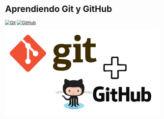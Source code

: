 # Aprendiendo Git y GitHub

[![Git](https://img.shields.io/badge/Git-2.42+-f14e32?style=for-the-badge&logo=git&logoColor=white&labelColor=101010)](https://git-scm.com/)
[![GitHub](https://img.shields.io/badge/GitHub-Web-blue?style=for-the-badge&logo=github&logoColor=white&labelColor=101010)](https://github.com/)

![](./git_guthub2.png)
